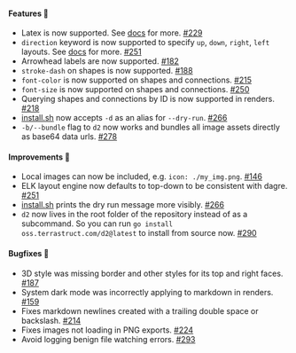 #### Features 🚀

- Latex is now supported. See [docs](https://d2lang.com/tour/text) for more.
  [#229](https://github.com/terrastruct/d2/pull/229)
- `direction` keyword is now supported to specify `up`, `down`, `right`, `left` layouts. See
  [docs](https://d2lang.com/tour/layouts) for more.
  [#251](https://github.com/terrastruct/d2/pull/251)
- Arrowhead labels are now supported. [#182](https://github.com/terrastruct/d2/pull/182)
- `stroke-dash` on shapes is now supported. [#188](https://github.com/terrastruct/d2/issues/188)
- `font-color` is now supported on shapes and connections. [#215](https://github.com/terrastruct/d2/pull/215)
- `font-size` is now supported on shapes and connections. [#250](https://github.com/terrastruct/d2/pull/250)
- Querying shapes and connections by ID is now supported in renders. [#218](https://github.com/terrastruct/d2/pull/218)
- [install.sh](./install.sh) now accepts `-d` as an alias for `--dry-run`.
  [#266](https://github.com/terrastruct/d2/pull/266)
- `-b/--bundle` flag to `d2` now works and bundles all image assets directly as base64
  data urls. [#278](https://github.com/terrastruct/d2/pull/278)

#### Improvements 🔧

- Local images can now be included, e.g. `icon: ./my_img.png`.
  [#146](https://github.com/terrastruct/d2/issues/146)
- ELK layout engine now defaults to top-down to be consistent with dagre.
  [#251](https://github.com/terrastruct/d2/pull/251)
- [install.sh](./install.sh) prints the dry run message more visibly.
  [#266](https://github.com/terrastruct/d2/pull/266)
- `d2` now lives in the root folder of the repository instead of as a subcommand.
  So you can run `go install oss.terrastruct.com/d2@latest` to install from source
  now.
  [#290](https://github.com/terrastruct/d2/pull/290)

#### Bugfixes 🔴

- 3D style was missing border and other styles for its top and right faces.
  [#187](https://github.com/terrastruct/d2/pull/187)
- System dark mode was incorrectly applying to markdown in renders.
  [#159](https://github.com/terrastruct/d2/issues/159)
- Fixes markdown newlines created with a trailing double space or backslash.
  [#214](https://github.com/terrastruct/d2/pull/214)
- Fixes images not loading in PNG exports.
  [#224](https://github.com/terrastruct/d2/pull/224)
- Avoid logging benign file watching errors.
  [#293](https://github.com/terrastruct/d2/pull/293)
